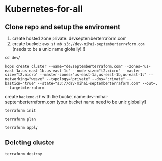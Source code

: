 # Kubernetes-for-all

## Clone repo and setup the enviroment
1. create hosted zone private:
devseptemberterraform.com
2. create bucket:
`aws s3 mb s3://dev-mihai-septemberterraform.com`   (needs to be a unic name globally!!!)

`cd dev/`

`kops create cluster --name="devseptemberterraform.com" --zones="us-east-1a,us-east-1b,us-east-1c" --node-size="t2.micro" --master-size="t2.micro" --master-zones="us-east-1a,us-east-1b,us-east-1c" --networking="weave" --topology="private" --dns="private" --bastion="true" --state="s3://dev-mihai-septemberterraform.com" --out=.  --target=terraform`

create `backend.tf` with the bucket name:dev-mihai-septemberterraform.com (your bucket name need to be unic globally!)

`terraform init`

`terraform plan`

`terraform apply`

## Deleting cluster

`terraform destroy`